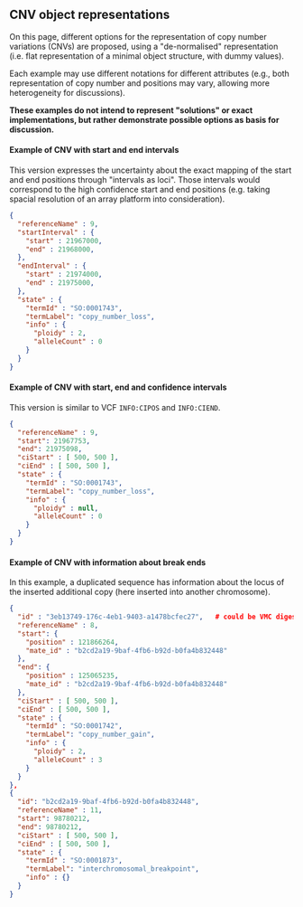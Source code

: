 ## CNV object representations

On this page, different options for the representation of copy number variations (CNVs) are proposed, using a "de-normalised" representation (i.e. flat representation of a minimal object structure, with dummy values).

Each example may use different notations for different attributes (e.g., both representation of copy number and positions may vary, allowing more heterogeneity for discussions).

**These examples do not intend to represent "solutions" or exact implementations, but rather demonstrate possible options as basis for discussion.**

#### Example of CNV with start and end intervals

This version expresses the uncertainty about the exact mapping of the start and end positions through "intervals as loci". Those intervals would correspond to the high confidence start and end positions (e.g. taking spacial resolution of an array platform into consideration).

```json
{
  "referenceName" : 9,
  "startInterval" : {
    "start" : 21967000,
    "end" : 21968000,  
  },
  "endInterval" : {
    "start" : 21974000,
    "end" : 21975000,  
  },
  "state" : {
    "termId" : "SO:0001743",
    "termLabel": "copy_number_loss",
    "info" : {
      "ploidy" : 2,
      "alleleCount" : 0
    }
  }
}
```

#### Example of CNV with start, end and confidence intervals

This version is similar to VCF `INFO:CIPOS` and `INFO:CIEND`.

```json
{
  "referenceName" : 9,
  "start": 21967753,
  "end": 21975098,
  "ciStart" : [ 500, 500 ],
  "ciEnd" : [ 500, 500 ],
  "state" : {
    "termId" : "SO:0001743",
    "termLabel": "copy_number_loss",
    "info" : {
      "ploidy" : null,
      "alleleCount" : 0
    }
  }
}
```

#### Example of CNV with information about break ends

In this example, a duplicated sequence has information about the locus of the inserted additional copy (here inserted into another chromosome).

```json
{
  "id" : "3eb13749-176c-4eb1-9403-a1478bcfec27",   # could be VMC digest
  "referenceName" : 8,
  "start": {
    "position" : 121866264,
    "mate_id" : "b2cd2a19-9baf-4fb6-b92d-b0fa4b832448"
  },
  "end": {
    "position" : 125065235,
    "mate_id" : "b2cd2a19-9baf-4fb6-b92d-b0fa4b832448"
  },
  "ciStart" : [ 500, 500 ],
  "ciEnd" : [ 500, 500 ],
  "state" : {
    "termId" : "SO:0001742",
    "termLabel": "copy_number_gain",
    "info" : {
      "ploidy" : 2,
      "alleleCount" : 3
    }
  }
},
{
  "id": "b2cd2a19-9baf-4fb6-b92d-b0fa4b832448",
  "referenceName" : 11,
  "start": 98780212,
  "end": 98780212,
  "ciStart" : [ 500, 500 ],
  "ciEnd" : [ 500, 500 ],
  "state" : {
    "termId" : "SO:0001873",
    "termLabel": "interchromosomal_breakpoint",
    "info" : {}
  }
}
```

